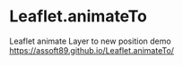 # Leaflet.animateTo
Leaflet animate Layer to new position
demo
https://assoft89.github.io/Leaflet.animateTo/
